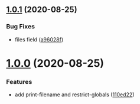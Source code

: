 ## [1.0.1](https://github.com/nlibjs/eslint-plugin/compare/v1.0.0...v1.0.1) (2020-08-25)


### Bug Fixes

* files field ([a96028f](https://github.com/nlibjs/eslint-plugin/commit/a96028f351035b45caa60311989348ebaaa0a47c))



# [1.0.0](https://github.com/nlibjs/eslint-plugin/compare/110ed228d54985eee72941e05fc32dd87d17fe89...v1.0.0) (2020-08-25)


### Features

* add print-filename and restrict-globals ([110ed22](https://github.com/nlibjs/eslint-plugin/commit/110ed228d54985eee72941e05fc32dd87d17fe89))



